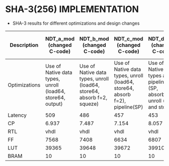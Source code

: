 # SHA-3(256) IMPLEMENTATION

* SHA-3 results for different optimizations and design changes

|Description  |  NDT_a_mod (changed C-code) | NDT_b_mod (changed C-code) | NDT_c_mod (changed C-code) | NDT_d_mod (changed C-code) | No optimization | C-code changed   (No-optimization)|NDT_ModifiedCode_AreaOptimization|
|-------------|-----------------|---------------|---------------|---------------|-----------------|--------------|--------------|
|Optimizations|Use of Native data types, unroll (load64, store64, output)|Use of Native data types, unroll (load64, store64, absorb f=2, squeze)|Use of Native data types, unroll (load64, store64, absorb f=2), pipeline(SP)|Use of Native Data types and pipeline (SP, absorb), unroll (load and store)|no optimization|Use of native data types and no-optimization|Same as NDT_c_mod|
| Latency     | 509             | 486           |457            |453            |   2343          |   864        |492     |
| CP          | 6.937           | 7.487         |7.154          | 8.057         |   4.996         |   5.078      |7.514   |
| RTL         | vhdl            | vhdl          | vhdl          | vhdl          |    vhdl         |   vhdl       |vhdl    |
| FF          |7568             | 7408          | 6634          | 6807          |    7529         |   3348       |6638    |
| LUT         | 39365           | 39648         | 39672         | 39910         |    21234        |   17992      |21694   |
| BRAM        | 10              | 10            |  10           | 10            | 3               |   8          |10      |
